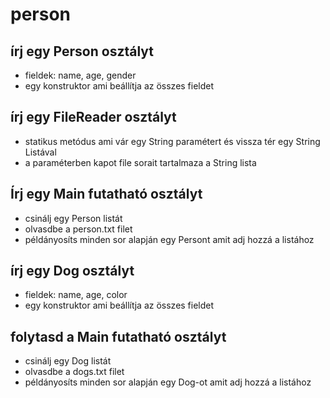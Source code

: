 # person

## írj egy Person osztályt
- fieldek: name, age, gender
- egy konstruktor ami beállítja az összes fieldet

## írj egy FileReader osztályt
- statikus metódus ami vár egy String paramétert és vissza tér egy String Listával
- a paraméterben kapot file sorait tartalmaza a String lista

## Írj egy Main futatható osztályt
- csinálj egy Person listát
- olvasdbe a person.txt filet
- példányosíts minden sor alapján egy Persont amit adj hozzá a listához

## írj egy Dog osztályt
- fieldek: name, age, color
- egy konstruktor ami beállítja az összes fieldet

## folytasd a Main futatható osztályt
- csinálj egy Dog listát
- olvasdbe a dogs.txt filet
- példányosíts minden sor alapján egy Dog-ot amit adj hozzá a listához

